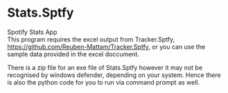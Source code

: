 # Stats.Sptfy
Spotify Stats App    
This program requires the excel output from Tracker.Sptfy, https://github.com/Reuben-Mattam/Tracker.Sptfy, or you can use the sample data provided in the excel doccument.  
  
There is a zip file for an exe file of Stats.Sptfy however it may not be recognised by windows defender, depending on your system. Hence there is also the python code for you to run via command prompt as well.
